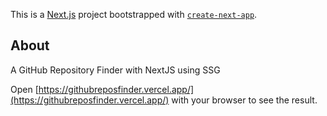 This is a [Next.js](https://nextjs.org/) project bootstrapped with [`create-next-app`](https://github.com/vercel/next.js/tree/canary/packages/create-next-app).

## About

A GitHub Repository Finder with NextJS using SSG

Open [https://githubreposfinder.vercel.app/](https://githubreposfinder.vercel.app/) with your browser to see the result.

